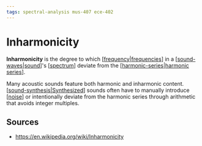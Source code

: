 ```yaml
---
tags: spectral-analysis mus-407 ece-402
---
```


# Inharmonicity

**Inharmonicity** is the degree to which [[frequency|frequencies]] in a [[sound-waves|sound]]'s [[spectrum]] deviate from the [[harmonic-series|harmonic series]].

Many acoustic sounds feature both harmonic and inharmonic content. [[sound-synthesis|Synthesized]] sounds often have to manually introduce [[noise]] or intentionally deviate from the harmonic series through arithmetic that avoids integer multiples.

## Sources

- <https://en.wikipedia.org/wiki/Inharmonicity>

[//begin]: # "Autogenerated link references for markdown compatibility"
[frequency|frequencies]: frequency "Frequency"
[sound-waves|sound]: sound-waves "Sound Waves"
[spectrum]: spectrum "Spectrum"
[harmonic-series|harmonic series]: harmonic-series "Harmonic Series"
[sound-synthesis|Synthesized]: sound-synthesis "Sound Synthesis"
[noise]: noise "Noise"
[//end]: # "Autogenerated link references"